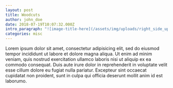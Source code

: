 ```yaml
---
layout: post
title: Woodcuts
author: john_doe
date: 2018-07-19T10:07:32.000Z
intro_paragraph: "![image-title-here](/assets/img/uploads/right_side_up.jpg)"
categories: misc
---
```

Lorem ipsum dolor sit amet, consectetur adipisicing elit, sed do eiusmod tempor incididunt ut labore et dolore magna aliqua. Ut enim ad minim veniam, quis nostrud exercitation ullamco laboris nisi ut aliquip ex ea commodo consequat. Duis aute irure dolor in reprehenderit in voluptate velit esse cillum dolore eu fugiat nulla pariatur. Excepteur sint occaecat cupidatat non proident, sunt in culpa qui officia deserunt mollit anim id est laborumo.
